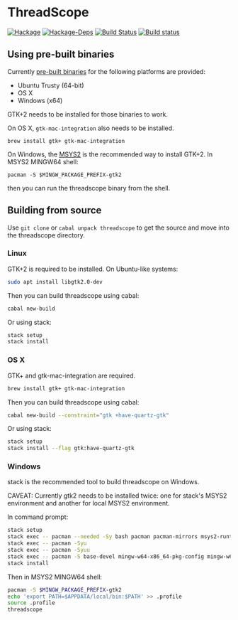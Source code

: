 # ThreadScope
[![Hackage](https://img.shields.io/hackage/v/threadscope.svg)](https://hackage.haskell.org/package/threadscope)
[![Hackage-Deps](https://img.shields.io/hackage-deps/v/threadscope.svg)](http://packdeps.haskellers.com/feed?needle=threadscope)
[![Build Status](https://travis-ci.org/haskell/ThreadScope.svg?branch=master)](https://travis-ci.org/haskell/ThreadScope)
[![Build status](https://ci.appveyor.com/api/projects/status/tiwkb7k6p38dde03/branch/master?svg=true)](https://ci.appveyor.com/project/maoe/threadscope-44t6e/branch/master)

## Using pre-built binaries

Currently [pre-built binaries](https://github.com/haskell/ThreadScope/releases) for the following platforms are provided:

* Ubuntu Trusty (64-bit)
* OS X
* Windows (x64)

GTK+2 needs to be installed for those binaries to work.

On OS X, `gtk-mac-integration` also needs to be installed.
```
brew install gtk+ gtk-mac-integration
```

On Windows, the [MSYS2](http://www.msys2.org) is the recommended way to install GTK+2. In MSYS2 MINGW64 shell:
```
pacman -S $MINGW_PACKAGE_PREFIX-gtk2
```
then you can run the threadscope binary from the shell.

## Building from source

Use `git clone` or `cabal unpack threadscope` to get the source and move into the threadscope directory.

### Linux

GTK+2 is required to be installed. On Ubuntu-like systems:

```sh
sudo apt install libgtk2.0-dev
```

Then you can build threadscope using cabal:
```sh
cabal new-build
```

Or using stack:
```sh
stack setup
stack install
```

### OS X

GTK+ and gtk-mac-integration are required.

```sh
brew install gtk+ gtk-mac-integration
```

Then you can build threadscope using cabal:
```sh
cabal new-build --constraint="gtk +have-quartz-gtk"
```

Or using stack:
```sh
stack setup
stack install --flag gtk:have-quartz-gtk
```

### Windows

stack is the recommended tool to build threadscope on Windows.

CAVEAT: Currently gtk2 needs to be installed twice: one for stack's MSYS2 environment and another for local MSYS2 environment.

In command prompt:
```sh
stack setup
stack exec -- pacman --needed -Sy bash pacman pacman-mirrors msys2-runtime msys2-runtime-devel
stack exec -- pacman -Syu
stack exec -- pacman -Syuu
stack exec -- pacman -S base-devel mingw-w64-x86_64-pkg-config mingw-w64-x86_64-toolchain mingw-w64-x86_64-gtk2
stack install
```

Then in MSYS2 MINGW64 shell:
```sh
pacman -S $MINGW_PACKAGE_PREFIX-gtk2
echo 'export PATH=$APPDATA/local/bin:$PATH' >> .profile
source .profile
threadscope
```
